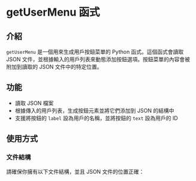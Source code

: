 # getUserMenu 函式

## 介紹
`getUserMenu` 是一個用來生成用戶按鈕菜單的 Python 函式。這個函式會讀取 JSON 文件，並根據輸入的用戶列表來動態添加按鈕選項。按鈕菜單的內容會被附加到讀取的 JSON 文件中的特定位置。

## 功能
- 讀取 JSON 檔案
- 根據傳入的用戶列表，生成按鈕元素並將它們添加到 JSON 的結構中
- 支援將按鈕的 `label` 設為用戶的名稱，並將按鈕的 `text` 設為用戶的 ID

## 使用方式


### 文件結構
請確保你擁有以下文件結構，並且 JSON 文件的位置正確：
